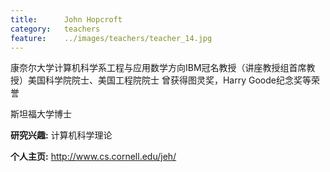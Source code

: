 ```yaml
---
title:		John Hopcroft
category:	teachers
feature:	../images/teachers/teacher_14.jpg
---
```


<p>康奈尔大学计算机科学系工程与应用数学方向IBM冠名教授（讲座教授组首席教授）美国科学院院士、美国工程院院士     曾获得图灵奖，Harry Goode纪念奖等荣誉  </p>
<p>斯坦福大学博士 </p>
<p><b>研究兴趣:</b> 计算机科学理论  </p>
<p><b>个人主页:</b>
<a href="http://www.cs.cornell.edu/jeh/">http://www.cs.cornell.edu/jeh/</a></p>


